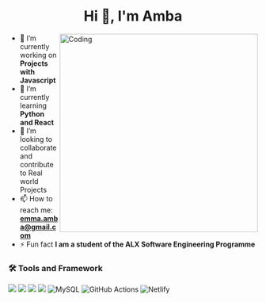 <h1 align="center">Hi 👋, I'm Amba</h1>
<img align= "right" alt="Coding" width="400" src="[https://cdn.dribbble.com/users/1162077/screenshots/3848914/media/320984a9ca58b3c73274c9259ecf6de8.gif](https://dribbble.com/tags/coding-gif)">

- 🔭 I’m currently working on **Projects with Javascript**
- 🌱 I’m currently learning **Python and React**
- 👯 I’m looking to collaborate and contribute to Real world Projects
- 📫 How to reach me: **emma.amba@gmail.com**
- ⚡ Fun fact **I am a student of the ALX Software Engineering Programme**


### 🛠 Tools and Framework
<img src="https://img.shields.io/badge/JavaScript-323330?style=for-the-badge&logo=javascript&logoColor=F7DF1E" /> <img src="https://img.shields.io/badge/CSS3-1572B6?style=for-the-badge&logo=css3&logoColor=white" /> <img src="https://img.shields.io/badge/HTML5-E34F26?style=for-the-badge&logo=html5&logoColor=white" />  <img src="https://img.shields.io/badge/Bootstrap-563D7C?style=for-the-badge&logo=bootstrap&logoColor=white" />  ![MySQL](https://img.shields.io/badge/mysql-%2300f.svg?style=for-the-badge&logo=mysql&logoColor=white)  ![GitHub Actions](https://img.shields.io/badge/github%20actions-%232671E5.svg?style=for-the-badge&logo=githubactions&logoColor=white) ![Netlify](https://img.shields.io/badge/netlify-%23000000.svg?style=for-the-badge&logo=netlify&logoColor=#00C7B7)

<!--
**amba05/amba05** is a ✨ _special_ ✨ repository because its `README.md` (this file) appears on your GitHub profile.

Here are some ideas to get you started:

-->
